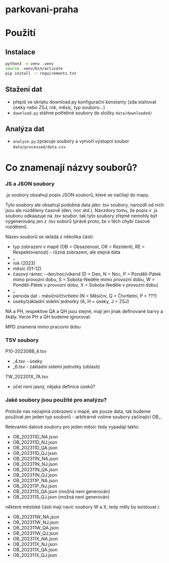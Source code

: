 # parkovani-praha

# Použití

## Instalace

```bash
python3 -m venv .venv
source .venv/bin/activate
pip install -r requirements.txt
```

## Stažení dat

- přepiš ve skriptu download.py konfigurační konstanty (zda stahovat úseky nebo ZSJ, rok, měsíc, typ souboru...)
- `download.py` stáhne potřebné soubory do složky `data/downloaded/`

## Analýza dat

- `analyze.py` zpracuje soubory a vytvoří výstupní soubor `data/processed/data.csv`

# Co znamenají názvy souborů?

### JS a JSON soubory

.js soubory obsahují popis JSON souborů, které se načítají do mapy.

Tyto soubory ale obsahují podobná data jako .tsv soubory, narozdíl od nich jsou ale rozděleny časově (den, noc atd.). Navzdory tomu, že popis v .js souboru odkaazuje na .tsv soubor, tak tyto soubory zřejmě nemohly být vygenerovány jen z .tsv soborů (právě proto, že v těch chybí časové rozdělení).

Název souborů se skládá z několika částí:
- typ zobrazení v mapě (OB = Obsazenost, OR = Rezidenti, RE = Respektovanost) - různá zobrazení, ale stejná data
- _
- rok (2023)
- měsíc (01-12)
- časový rámec - den/noc/víkend (D = Den, N = Noc, P = Pondělí-Pátek mimo provozní dobu, S = Sobota-Neděle mimo provozní dobu, W = Pondělí-Pátek v provozní dobu, X = Sobota-Neděle v provozní dobu)
- _
- perioda dat - měsíční/čtvrtletní (N = Měsíční, Q = Čtvrtletní, P = ???)
- úseky/základní sídelní jednotky (A, H = úseky, J = ZSJ)

NA a PH, respektive QA a QH jsou stejné, mají jen jinak definované barvy a škály. Verze PH a QH budeme ignorovat.

MPD znamená mimo pracovní dobu

### TSV soubory

P10-202308B_4.tsv

- _4.tsv - úseky
- _6.tsv - základní sídelní jednotky (oblasti)

TW_202201X_7A.tsv

- účel není jasný, nějaká definice úseků?

### Jaké soubory jsou použité pro analýzu?

Protože nás nezajímá zobrazení v mapě, ale pouze data, tak budeme používat jen jeden typ souborů - arbitrárně volíme soubory začínající OB_.

Relevantní datové soubory pro jeden měsíc tedy vypadají takto:

- OB_202311D_NA.json
- OB_202311D_NJ.json
- OB_202311D_QA.json
- OB_202311D_QJ.json
- OB_202311N_NA.json
- OB_202311N_NJ.json
- OB_202311N_QA.json
- OB_202311N_QJ.json
- OB_202311P_NA.json
- OB_202311P_NJ.json 
- OB_202311S_QA.json (možná není generován)
- OB_202311S_QJ.json (možná není generován)

některé městské části mají navíc soubory W a X, tedy měly by existovat i:

- OB_202311W_NA.json
- OB_202311W_NJ.json
- OB_202311W_QA.json
- OB_202311W_QJ.json
- OB_202311X_NA.json
- OB_202311X_NJ.json
- OB_202311X_QA.json
- OB_202311X_QJ.json